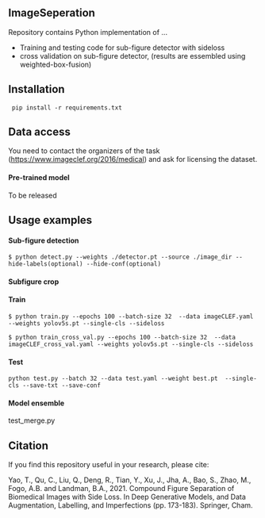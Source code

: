 ## ImageSeperation

Repository contains Python implementation of ...

* Training and testing code for sub-figure detector with sideloss
* cross validation on sub-figure detector, (results are essembled using weighted-box-fusion)

## Installation

``` pip install -r requirements.txt```

## Data access

You need to contact the organizers of the task (https://www.imageclef.org/2016/medical) and ask for licensing the dataset.


#### Pre-trained model

To be released


## Usage examples

#### Sub-figure detection

```$ python detect.py --weights ./detector.pt --source ./image_dir --hide-labels(optional) --hide-conf(optional)```

#### Subfigure crop

#### Train
```$ python train.py --epochs 100 --batch-size 32  --data imageCLEF.yaml --weights yolov5s.pt --single-cls --sideloss```

```$ python train_cross_val.py --epochs 100 --batch-size 32  --data imageCLEF_cross_val.yaml --weights yolov5s.pt --single-cls --sideloss```

#### Test

```python test.py --batch 32 --data test.yaml --weight best.pt  --single-cls --save-txt --save-conf```

#### Model ensemble

test_merge.py


## Citation
If you find this repository useful in your research, please cite:

Yao, T., Qu, C., Liu, Q., Deng, R., Tian, Y., Xu, J., Jha, A., Bao, S., Zhao, M., Fogo, A.B. and Landman, B.A., 2021. Compound Figure Separation of Biomedical Images with Side Loss. In Deep Generative Models, and Data Augmentation, Labelling, and Imperfections (pp. 173-183). Springer, Cham.
